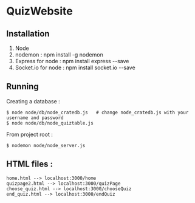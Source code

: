 # QuizWebsite

## Installation

1) Node
2) nodemon : npm install -g nodemon
3) Express for node : npm install express --save
4) Socket.io for node : npm install socket.io --save

## Running

Creating a database :

    $ node node/db/node_cratedb.js   # change node_cratedb.js with your username and password
    $ node node/db/node_quiztable.js


From project root :

    $ nodemon node/node_server.js
    

## HTML files :

    home.html --> localhost:3000/home
    quizpage2.html --> localhost:3000/quizPage
    choose_quiz.html --> localhost:3000/chooseQuiz
    end_quiz.html --> localhost:3000/endQuiz
